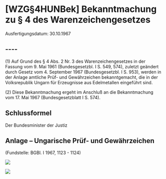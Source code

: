 # [WZG§4HUNBek] Bekanntmachung zu § 4 des Warenzeichengesetzes

Ausfertigungsdatum: 30.10.1967

 

## ----

(1) Auf Grund des § 4 Abs. 2 Nr. 3 des Warenzeichengesetzes in der Fassung vom 9. Mai 1961 (Bundesgesetzbl. I S. 549, 574), zuletzt geändert durch Gesetz vom 4. September 1967 (Bundesgesetzbl. I S. 953), werden in der Anlage amtliche Prüf- und Gewährzeichen bekanntgemacht, die in der Volksrepublik Ungarn für Erzeugnisse aus Edelmetallen eingeführt sind.

(2) Diese Bekanntmachung ergeht im Anschluß an die Bekanntmachung vom 17. Mai 1967 (Bundesgesetzblatt I S. 574).


## Schlussformel

Der Bundesminister der Justiz


## Anlage – Ungarische Prüf- und Gewährzeichen

(Fundstelle: BGBl. I 1967, 1123 - 1124)

![](../normengrafiken/bgbl1_1967/j1123_0010.jpg)  
  
![](../normengrafiken/bgbl1_1967/j1124_0010.jpg)
